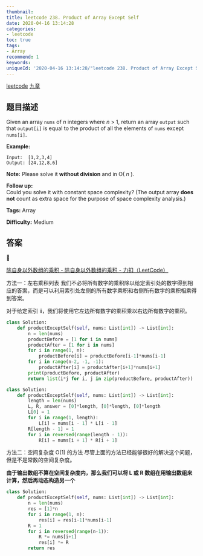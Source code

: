 ```yaml
---
thumbnail:
title: leetcode 238. Product of Array Except Self
date: 2020-04-16 13:14:28
categories:
- leetcode
toc: true
tags:
- Array
recommend: 1
keywords:
uniqueId: '2020-04-16 13:14:28/"leetcode 238. Product of Array Except Self".html'
---
```


<a href="https://leetcode.com/problems/product-of-array-except-self/">leetcode</a>
<a href="https://www.jiuzhang.com/solution/product-of-array-except-self/">九章</a>
## 题目描述
Given an array `nums` of _n_ integers where _n_ > 1,  return an array `output`
such that `output[i]` is equal to the product of all the elements of `nums`
except `nums[i]`.

**Example:**
        
    Input:  [1,2,3,4]
    Output: [24,12,8,6]


**Note:** Please solve it **without division** and in O( _n_ ).

**Follow up:**  
Could you solve it with constant space complexity? (The output array **does
not** count as extra space for the purpose of space complexity analysis.)


**Tags:** Array

**Difficulty:** Medium

## 答案
<!--more-->

[除自身以外数组的乘积 - 除自身以外数组的乘积 - 力扣（LeetCode）](https://leetcode-cn.com/problems/product-of-array-except-self/solution/chu-zi-shen-yi-wai-shu-zu-de-cheng-ji-by-leetcode/)

方法一：左右乘积列表
我们不必将所有数字的乘积除以给定索引处的数字得到相应的答案，而是可以利用索引处左侧的所有数字乘积和右侧所有数字的乘积相乘得到答案。

对于给定索引 ii，我们将使用它左边所有数字的乘积乘以右边所有数字的乘积。

```python
class Solution:
    def productExceptSelf(self, nums: List[int]) -> List[int]:
        n = len(nums)
        productBefore = [1 for i in nums]
        productAfter = [1 for i in nums]
        for i in range(1, n):
            productBefore[i] = productBefore[i-1]*nums[i-1]
        for i in range(n-2, -1, -1):
            productAfter[i] = productAfter[i+1]*nums[i+1]
        print(productBefore, productAfter)
        return list(i*j for i, j in zip(productBefore, productAfter))
```



```python
class Solution:
    def productExceptSelf(self, nums: List[int]) -> List[int]:
        length = len(nums)
        L, R, answer = [0]*length, [0]*length, [0]*length
        L[0] = 1
        for i in range(1, length):
            L[i] = nums[i - 1] * L[i - 1]
        R[length - 1] = 1
        for i in reversed(range(length - 1)):
            R[i] = nums[i + 1] * R[i + 1]
```



方法二：空间复杂度 O(1) 的方法
尽管上面的方法已经能够很好的解决这个问题，但是不是常数的空间复杂度。

**由于输出数组不算在空间复杂度内，那么我们可以将 L 或 R 数组在用输出数组来计算，然后再动态构造另一个**



```python
class Solution:
    def productExceptSelf(self, nums: List[int]) -> List[int]:
        n = len(nums)
        res = [1]*n
        for i in range(1, n):
            res[i] = res[i-1]*nums[i-1]
        R = 1
        for i in reversed(range(n-1)):
            R *= nums[i+1]
            res[i] *= R
        return res
```

